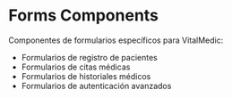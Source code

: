 # Forms Components

Componentes de formularios específicos para VitalMedic:

- Formularios de registro de pacientes
- Formularios de citas médicas
- Formularios de historiales médicos
- Formularios de autenticación avanzados